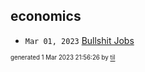 ## economics


* <code>Mar 01, 2023</code> [Bullshit Jobs](2023-03-01T21-54-01-bullshit-jobs.md)

<sup><sub>generated 1 Mar 2023 21:56:26 by <a href='https://github.com/senorprogrammer/til'>til</a></sub></sup>
